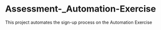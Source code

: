 # Assessment-_Automation-Exercise
This project automates the sign-up process on the Automation Exercise
